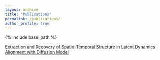 ```yaml
---
layout: archive
title: "Publications"
permalink: /publications/
author_profile: true
---
```



<!-- {% if author.googlescholar %}
  You can also find my articles on <u><a href="{{author.googlescholar}}">my Google Scholar profile</a>.</u>
{% endif %} -->

{% include base_path %}

<!-- {% for post in site.publications reversed %}
  {% include archive-single.html %}
{% endfor %}  -->

<!-- publication -->

[Extraction and Recovery of Spatio-Temporal Structure in Latent Dynamics Alignment with Diffusion Model](https://openreview.net/pdf?id=AuXd54odxm)